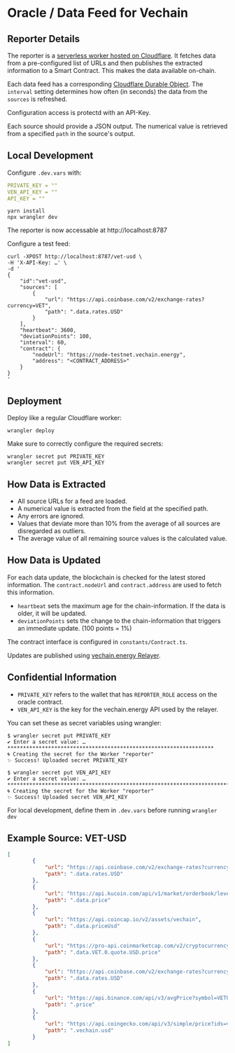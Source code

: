 # Oracle / Data Feed for Vechain

## Reporter Details

The reporter is a [serverless worker hosted on Cloudflare](https://developers.cloudflare.com/workers/). It fetches data from a pre-configured list of URLs and then publishes the extracted information to a Smart Contract. This makes the data available on-chain.

Each data feed has a corresponding [Cloudflare Durable Object](https://developers.cloudflare.com/durable-objects/). The `interval` setting determines how often (in seconds) the data from the `sources` is refreshed.

Configuration access is protectd with an API-Key.

Each source should provide a JSON output. The numerical value is retrieved from a specified `path` in the source's output.

## Local Development

Configure `.dev.vars` with:

```yml
PRIVATE_KEY = ""
VEN_API_KEY = ""
API_KEY = ""
```

```shell
yarn install
npx wrangler dev
```

The reporter is now accessable at http://localhost:8787

Configure a test feed:

```shell
curl -XPOST http://localhost:8787/vet-usd \
-H 'X-API-Key: …' \
-d '
{
    "id":"vet-usd",
    "sources": [
        {
            "url": "https://api.coinbase.com/v2/exchange-rates?currency=VET",
            "path": ".data.rates.USD"
        }
    ],
    "heartbeat": 3600,
    "deviationPoints": 100,
    "interval": 60,
    "contract": {
        "nodeUrl": "https://node-testnet.vechain.energy",
        "address": "<CONTRACT_ADDRESS>"
    }
}
'
```


## Deployment

Deploy like a regular Cloudflare worker:

```shell
wrangler deploy
```

Make sure to correctly configure the required secrets:

```shell
wrangler secret put PRIVATE_KEY 
wrangler secret put VEN_API_KEY 
```


## How Data is Extracted

- All source URLs for a feed are loaded.
- A numerical value is extracted from the field at the specified path.
- Any errors are ignored.
- Values that deviate more than 10% from the average of all sources are disregarded as outliers.
- The average value of all remaining source values is the calculated value.


## How Data is Updated

For each data update, the blockchain is checked for the latest stored information. The `contract.nodeUrl` and `contract.address` are used to fetch this information.

* `heartbeat` sets the maximum age for the chain-information. If the data is older, it will be updated.
* `deviationPoints` sets the change to the chain-information that triggers an immediate update. (100 points = 1%)

The contract interface is configured in `constants/Contract.ts`.

Updates are published using [vechain.energy Relayer](https://docs.vechain.energy/vechain.energy/API-Keys/).

## Confidential Information

* `PRIVATE_KEY` refers to the wallet that has `REPORTER_ROLE` access on the oracle contract.
* `VEN_API_KEY` is the key for the vechain.energy API used by the relayer.

You can set these as secret variables using wrangler:

```shell
$ wrangler secret put PRIVATE_KEY 
✔ Enter a secret value: … ******************************************************************
🌀 Creating the secret for the Worker "reporter" 
✨ Success! Uploaded secret PRIVATE_KEY

$ wrangler secret put VEN_API_KEY 
✔ Enter a secret value: … ******************************************************************************************
🌀 Creating the secret for the Worker "reporter" 
✨ Success! Uploaded secret VEN_API_KEY
```

For local development, define them in `.dev.vars` before running `wrangler dev`

## Example Source: VET-USD

```json
[
        {
            "url": "https://api.coinbase.com/v2/exchange-rates?currency=VET",
            "path": ".data.rates.USD"
        },
        {
            "url": "https://api.kucoin.com/api/v1/market/orderbook/level1?symbol=VET-USDT",
            "path": ".data.price"
        },
        {
            "url": "https://api.coincap.io/v2/assets/vechain",
            "path": ".data.priceUsd"
        },
        {
            "url": "https://pro-api.coinmarketcap.com/v2/cryptocurrency/quotes/latest?CMC_PRO_API_KEY=<CMC_API_KEY>&symbol=VET",
            "path": ".data.VET.0.quote.USD.price"
        },
        {
            "url": "https://api.coinbase.com/v2/exchange-rates?currency=VET",
            "path": ".data.rates.USD"
        },
        {
            "url": "https://api.binance.com/api/v3/avgPrice?symbol=VETUSDT",
            "path": ".price"
        },
        {
            "url": "https://api.coingecko.com/api/v3/simple/price?ids=vechain&vs_currencies=usd",
            "path": ".vechain.usd"
        }
]
```